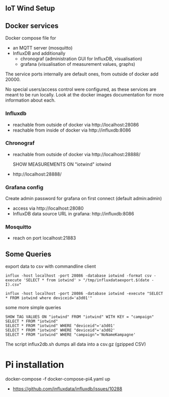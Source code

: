 ## IoT Wind Setup 

## Docker services

Docker compose file for 
* an MQTT server (mosquitto)
* InfluxDB and additionally 
    * chronograf (administration GUI for InfluxDB, visualisation)
    * grafana (visualisation of measurement values, graphs)

The service ports internally are default ones, from outside of docker add 20000.

No special users/access control were configured, as these services are meant to be run locally. 
Look at the docker images documentation for more information about each.

### Influxdb

* reachable from outside of docker via http://localhost:28086
* reachable from inside of docker via http://influxdb:8086

### Chronograf

* reachable from outside of docker via http://localhost:28888/ 

    SHOW MEASUREMENTS ON "iotwind"
    iotwind

* http://localhost:28888/

### Grafana config

Create admin password for grafana on first connect (default admin:admin)
* access via http://localhost:28080
* InfluxDB data source URL in grafana: http://influxdb:8086

### Mosquitto

* reach on port localhost:21883

## Some Queries

export data to csv with commandline client

`influx -host localhost -port 28086 -database iotwind -format csv -execute 'SELECT * from iotwind' > "/tmp/influxdataexport.$(date -I).csv"`

`influx -host localhost -port 28086 -database iotwind -execute "SELECT * FROM iotwind where deviceid='a3d01'"`

some more simple queries

    SHOW TAG VALUES ON "iotwind" FROM "iotwind" WITH KEY = "campaign"
    SELECT * FROM "iotwind"  
    SELECT * FROM "iotwind" WHERE "deviceid"='a3d01'
    SELECT * FROM "iotwind" WHERE "deviceid"='a3d02'
    SELECT * FROM "iotwind" WHERE "campaign"='NoNameKampagne'

The script influx2db.sh dumps all data into a csv.gz (gzipped CSV)

# Pi installation


docker-compose -f docker-compose-pi4.yaml up
* https://github.com/influxdata/influxdb/issues/10288

